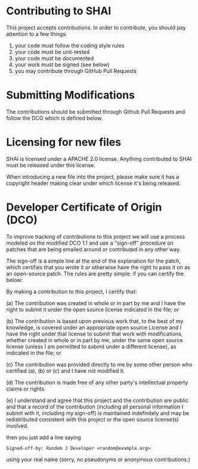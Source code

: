 # Contributing to SHAI
 
This project accepts contributions. In order to contribute, you should
pay attention to a few things:
 
1. your code must follow the coding style rules
2. your code must be unit-tested
3. your code must be documented
4. your work must be signed (see below)
5. you may contribute through GitHub Pull Requests
 
# Submitting Modifications
 
The contributions should be submitted through Github Pull Requests
and follow the DCO which is defined below.
 
# Licensing for new files
 
SHAI is licensed under a APACHE 2.0 license. Anything
contributed to SHAI must be released under this license.
 
When introducing a new file into the project, please make sure it has a
copyright header making clear under which license it's being released.
 
# Developer Certificate of Origin (DCO)
 
To improve tracking of contributions to this project we will use a
process modeled on the modified DCO 1.1 and use a "sign-off" procedure
on patches that are being emailed around or contributed in any other
way.
 
The sign-off is a simple line at the end of the explanation for the
patch, which certifies that you wrote it or otherwise have the right
to pass it on as an open-source patch.  The rules are pretty simple:
if you can certify the below:
 
By making a contribution to this project, I certify that:
 
(a) The contribution was created in whole or in part by me and I have
    the right to submit it under the open source license indicated in
    the file; or
 
(b) The contribution is based upon previous work that, to the best of
    my knowledge, is covered under an appropriate open source License
    and I have the right under that license to submit that work with
    modifications, whether created in whole or in part by me, under
    the same open source license (unless I am permitted to submit
    under a different license), as indicated in the file; or
 
(c) The contribution was provided directly to me by some other person
    who certified (a), (b) or (c) and I have not modified it.
 
(d) The contribution is made free of any other party's intellectual
    property claims or rights.
 
(e) I understand and agree that this project and the contribution are
    public and that a record of the contribution (including all
    personal information I submit with it, including my sign-off) is
    maintained indefinitely and may be redistributed consistent with
    this project or the open source license(s) involved.
 
 
then you just add a line saying
 
    Signed-off-by: Random J Developer <random@example.org>
 
using your real name (sorry, no pseudonyms or anonymous contributions.)